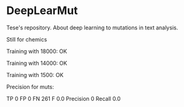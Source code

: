 # DeepLearMut
Tese's repository. About deep learning to mutations in text analysis.


Still for chemics

Training with 18000: OK

Training with 14000: OK

Training with 1500: OK



Precision for muts: 

TP 0 FP 0 FN 261 F 0.0 Precision 0 Recall 0.0
